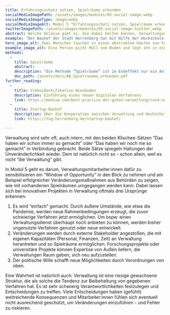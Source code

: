 ```yaml
---
title: Erfahrungsschatz nutzen, Spielräume erkunden
socialMediaImagePath: /assets/images/modules/05-social-image.webp
socialMediaImageType: image/webp
socialMediaImageAlt: Modul 5 “Erfahrungsschatz nutzen, Spielräume erkunden”
twitterImagePath: /assets/images/modules/05-social-image-twitter.webp
abstract: Welche Anlässe gibt es, die dabei helfen können, Verwaltungsmitarbeiter:innen neue oder bisher ungenutzte Spielräume aufzuzeigen und eine Veränderung zu wagen.
example: "Der Bauhof der Stadt Herrenberg hat mit Hilfe der Hochschule für Öffentliche Verwaltung und Finanzen Ludwigsburg agiles, bürgerzentrietres und selbstverwaltetes Arbeiten eingeführt. In moderierten Verfahren und dank erprobter Methoden sowie der stetigen Evaluation des IST-Zustands konnte dieses für Verwaltung sehr ungewöhnliche Arbeitsprinzip umgesetzt werden. Die Mitarbeiter:innenzufriedenheit ist sehr groß und die neu eingeführten Maßnahmen werden in der Stadtverwaltung weiter ausgeweitet."
hero_image_alt: Zwei Menschen tauchen in einen abstrakten Haufen von Formularen
example_image_alt: Eine Person pickt Müll vom Boden und legt ihn in einen Sack
methods:
  - 
    title: Spielräume
    abstract:
    description: "Die Methode “Spielräume” ist im Endeffekt nur ein Anlass und Geländer, vorhandene Beschränkungen und Freiräume überhaupt zu bedenken und in Augenschein zu nehmen. Es hilft dabei, unterschiedliche Bereiche der organisationalen Tätigkeit zu betrachten und einmal - am besten im Team - analytisch über den Status Quo und potenzielle Optionen nachzudenken. Der interdisziplinäre Austausch kann hier sehr hilfreich sein, denn vielleicht wurde in einer Abteilung oder auch nur in einem Einzelfall schon einmal ein Spielraum erkundet, der übertragbar ist."
    doc_path: /assets/docs/AB_Spielraueme_erkunden.pdf
further_reading:
  - 
    title: Videoidentifikation Wiesbaden
    description: Einführung eines neuen digitalen Verfahrens
    link: https://medium.com/best-practice-der-guten-verwaltung/rund-um-das-ja-wort-erstmals-alles-online-die-anmeldung-der-eheschlie%C3%9Fung-mit-videoident-19b0b1bcbfd3
  -
    title: Startup-Bauhof
    description: Über die Kooperation zwischen Verwaltung und Hochschule
    link: https://tug-herrenberg.de/startup-bauhof/

---
```


Verwaltung wird sehr oft, auch intern, mit den beiden Klischee-Sätzen “Das haben wir schon immer so gemacht” oder “Das haben wir noch nie so gemacht” in Verbindung gebracht. Beide Sätze spiegeln Haltungen der Unveränderlichkeit wieder. Dem ist natürlich nicht so - schon allein, weil es nicht “die Verwaltung” gibt.

In Modul 5 geht es darum, Verwaltungsmitarbeiter:innen dafür zu sensibilisieren ein “Window of Opportunity” in den Blick zu nehmen und am Beispiel erfolgreicher Veränderungsmaßnahmen aus Behörden zu zeigen, wie mit vorhandenen Spielräumen umgegangen werden kann. Dabei lassen sich bei innovativen Projekten in Verwaltung oftmals drei Ursprünge erkennen:

1. Es wird “einfach” gemacht. Durch äußere Umstände, wie etwa die Pandemie, werden neue Rahmenbedingungen erzeugt, die zuvor schwierige Verfahren jetzt ermöglichen. Um bspw. einen Verwaltungsdienst überhaupt noch anbieten zu können, werden bisher ungenutzte Verfahren genutzt oder neue entwickelt.
2. Veränderungen werden durch externe Stakeholder angestoßen, die mit eigenen Kapazitäten (Personal, Finanzen, Zeit) an Verwaltung herantreten und so Spielräume ermöglichen. Forschungsprojekte oder universitäre Projekte können Expertise von Außen liefern, die Verwaltungen Raum geben, sich neu aufzustellen.
3. Der politische Wille schafft neue Möglichkeiten durch Verordnungen von oben. 

Eine Wahrheit ist natürlich auch: Verwaltung ist eine riesige gewachsene Struktur, die als solche die Tendenz zur Beibehaltung von gegebenen Verfahren hat. Es ist sehr schwierig Verantwortlichkeiten festzulegen und Entscheidungen zu treffen. Viele Entscheidungen haben (gefühlt) weitreichende Konsequenzen und Mitarbeiter:innen fühlen sich eventuell nicht ausreichend geschützt, um Veränderungen einzuführen - und Fehler zu riskieren. 

